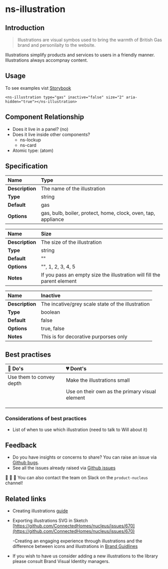 # ns-illustration

## Introduction

> Illustrations are visual symbos used to bring the warmth of British Gas brand and personilaity to the website.

Illustrations simplify products and services to users in a friendly manner. Illustrations always accompnay content.

## Usage

To see examples vist [Storybook](https://nucleus.bgdigital.xyz/demo/index.html?path=/story/ns-illustrations--gas)

```markup
<ns-illustration type="gas" inactive="false" size="2" aria-hidden="true"></ns-illustration>
```

## Component Relationship

* Does it live in a panel? \(no\)
* Does it live inside other components?
  * ns-lockup
  * ns-card
* Atomic type: \(atom\)

## Specification

| **Name** | Type |
| :--- | :--- |
| **Description** | The name of the illustration |
| **Type** | string |
| **Default** | gas |
| **Options** | gas, bulb, boiler, protect, home, clock, oven, tap, appliance |

| **Name** | Size |
| :--- | :--- |
| **Description** | The size of the illustration |
| **Type** | string |
| **Default** | "" |
| **Options** | "", 1, 2, 3, 4, 5 |
| **Notes** | If you pass an empty size the illustration will fill the parent element |

| **Name** | Inactive |
| :--- | :--- |
| **Description** | The incative/grey scale state of the illustration |
| **Type** | boolean |
| **Default** | false |
| **Options** | true, false |
| **Notes** | This is for decorative purporses only |

## Best practises

| 💚 Do's | 💔 Dont's |
| :--- | :--- |
| Use them to convey depth | Make the illustrations small |
|  | Use on their own as the primary visual element |
|  |  |
|  |  |
|  |  |

### Considerations of best practices

* List of when to use which illustration \(need to talk to Will about it\)

## Feedback

* Do you have insights or concerns to share? You can raise an issue via [Github bugs](https://github.com/ConnectedHomes/nucleus/issues/new?assignees=&labels=Bug&template=a--bug-report.md&title=[bug]%20[ns-illustration]).
* See all the issues already raised via [Github issues](https://github.com/connectedHomes/nucleus/issues?utf8=%E2%9C%93&q=is%3Aopen+is%3Aissue+label%3ABug+[ns-illustration])

💩 🎉 🦄 You can also contact the team on Slack on the `product-nucleus` channel!

## Related links

* Creating illustrations [guide](https://centrica.frontify.com/document/158#/illustrations/creating-illustrations)
* Exporting illustrations SVG in Sketch [https://github.com/ConnectedHomes/nucleus/issues/670](https://github.com/ConnectedHomes/nucleus/issues/670)

  -Creating an engaging experience through illustrations and the difference between icons and illustrations in [Brand Guidlines](https://centrica.frontify.com/d/6307mViOlfHB/visual-identity#/illustrations/creating-an-engaging-experience-through-illustration)

* If you wish to have us consider adding a new illustrations to the library please consult Brand Visual Identity managers.

